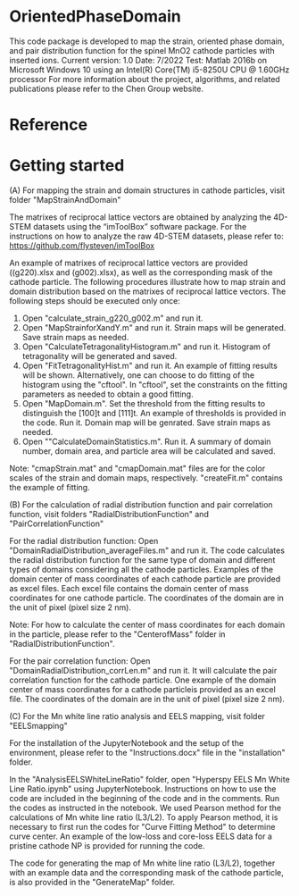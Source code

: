 # OrientedPhaseDomain

This code package is developed to map the strain, oriented phase domain, and pair distribution function for the spinel MnO2 cathode particles with inserted ions.
Current version: 1.0
Date: 7/2022
Test: Matlab 2016b on Microsoft Windows 10 using an Intel(R) Core(TM) i5-8250U CPU @ 1.60GHz processor
For more information about the project, algorithms, and related publications please refer to the Chen Group website.

# Reference

# Getting started

(A) For mapping the strain and domain structures in cathode particles, visit folder "MapStrainAndDomain"

The matrixes of reciprocal lattice vectors are obtained by analyzing the 4D-STEM datasets using the “imToolBox” software package. For the instructions on how to analyze the raw 4D-STEM datasets, please refer to: https://github.com/flysteven/imToolBox

An example of matrixes of reciprocal lattice vectors are provided ((g220).xlsx and (g002).xlsx), as well as the corresponding mask of the cathode particle. The following procedures illustrate how to map strain and domain distribution based on the matrixes of reciprocal lattice vectors. The following steps should be executed only once:

1. Open "calculate_strain_g220_g002.m" and run it.
2. Open "MapStrainforXandY.m" and run it. Strain maps will be generated. Save strain maps as needed.
3. Open "CalculateTetragonalityHistogram.m" and run it. Histogram of tetragonality will be generated and saved.
4. Open "FitTetragonalityHist.m" and run it. An example of fitting results will be shown. Alternatively, one can choose to do fitting of the histogram using the "cftool". In "cftool", set the constraints on the fitting parameters as needed to obtain a good fitting. 
5. Open "MapDomain.m". Set the threshold from the fitting results to distinguish the [100]t and [111]t. An example of thresholds is provided in the code. Run it. Domain map will be genrated. Save strain maps as needed.
6. Open ""CalculateDomainStatistics.m". Run it. A summary of domain number, domain area, and particle area will be calculated and saved.

Note: "cmapStrain.mat" and "cmapDomain.mat" files are for the color scales of the strain and domain maps, respectively. "createFit.m" contains the example of fitting.

(B) For the calculation of radial distribution function and pair correlation function, visit folders "RadialDistributionFunction" and "PairCorrelationFunction"

For the radial distribution function: Open "DomainRadialDistribution_averageFiles.m" and run it. The code calculates the radial distribution function for the same type of domain and different types of domains considering all the cathode particles. Examples of the domain center of mass coordinates of each cathode particle are provided as excel files. Each excel file contains the domain center of mass coordinates for one cathode particle. The coordinates of the domain are in the unit of pixel (pixel size 2 nm). 

Note: For how to calculate the center of mass coordinates for each domain in the particle, please refer to the "CenterofMass" folder in "RadialDistributionFunction".

For the pair correlation function: Open "DomainRadialDistribution_corrLen.m" and run it. It will calculate the pair correlation function for the cathode particle. One example of the domain center of mass coordinates for a cathode particleis provided as an excel file. The coordinates of the domain are in the unit of pixel (pixel size 2 nm).

(C) For the Mn white line ratio analysis and EELS mapping, visit folder "EELSmapping"

For the installation of the JupyterNotebook and the setup of the environment, please refer to the "Instructions.docx" file in the "installation" folder.

In the "AnalysisEELSWhiteLineRatio" folder, open "Hyperspy EELS Mn White Line Ratio.ipynb" using JupyterNotebook. Instructions on how to use the code are included in the beginning of the code and in the comments. Run the codes as instructed in the notebook. We used Pearson method for the calculations of Mn white line ratio (L3/L2). To apply Pearson method, it is necessary to first run the codes for "Curve Fitting Method" to determine curve center. An example of the low-loss and core-loss EELS data for a pristine cathode NP is provided for running the code.

The code for generating the map of Mn white line ratio (L3/L2), together with an example data and the corresponding mask of the cathode particle, is also provided in the "GenerateMap" folder.
